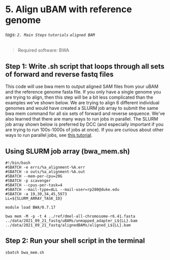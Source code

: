 # 5. Align uBAM with reference genome
###### tags: `2. Main Steps` `tutorials` `aligned BAM`
> Required software: BWA

## Step 1: Write .sh script  that loops through all sets of forward and reverse fastq files

This code will use bwa mem to output aligned SAM files from your uBAM and the reference genome fasta file. If you only have a single genome you are trying to align, then this step will be a bit less complicated than the examples we've shown below. We are trying to align 6 different individual genomes and would have created a SLURM job array to submit the same bwa mem command for all six sets of forward and reverse sequence. We've also learned that there are many ways to run jobs in parallel. The SLURM job array shown below is preferred by DCC (and especially important if you are trying to run 100s-1000s of jobs at once). If you are curious about other ways to run parallel jobs, see [this tutorial](https://github.com/Noor-WGS-data/Genome_sequence_data/blob/main/Running_jobs_in_parallel.md).

## Using SLURM job array (bwa_mem.sh)

```
#!/bin/bash
#SBATCH -e errs/%a_alignment-%A.err 
#SBATCH -o outs/%a_alignment-%A.out 
#SBATCH --mem-per-cpu=20G 
#SBATCH -p scavenger
#SBATCH --cpus-per-task=4 
#SBATCH --mail-type=ALL --mail-user=rp280@duke.edu
#SBATCH -a 19,30,34,45,5973
LL=${SLURM_ARRAY_TASK_ID}

module load BWA/0.7.17

bwa mem -M -p -t 4 ../ref/dmel-all-chromosome-r6.41.fasta ../data/2021_09_21_fastq/uBAMs/unmapped_adapter_L${LL}.bam ../data/2021_09_21_fastq/alignedBAMs/aligned_L${LL}.bam
```
## Step 2: Run your shell script in the terminal

`sbatch bwa_mem.sh`



